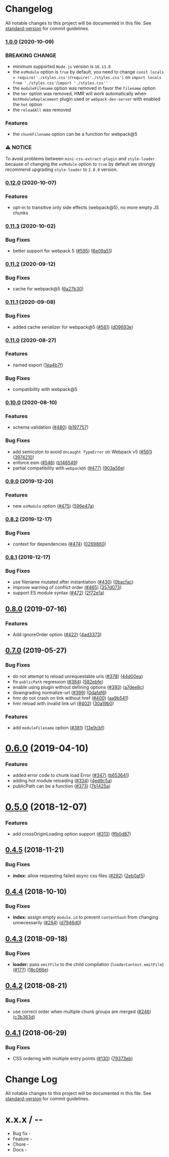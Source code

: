 # Changelog

All notable changes to this project will be documented in this file. See [standard-version](https://github.com/conventional-changelog/standard-version) for commit guidelines.

### [1.0.0](https://github.com/webpack-contrib/mini-css-extract-plugin/compare/v0.12.0...v1.0.0) (2020-10-09)

### BREAKING CHANGE

* minimum supported `Node.js` version is `10.13.0`
* the `esModule` option is `true` by default, you need to change `const locals = require('./styles.css')`/`require('./styles.css')` on `import locals from './styles.css'`/`import './styles.css''`
* the `moduleFilename` option was removed in favor the `filename` option
* the `hmr` option was removed, HMR will work automatically when `HotModuleReplacement` plugin used or `webpack-dev-server` with enabled the `hot` option
* the `reloadAll` was removed

### Features

- the `chunkFilename` option can be a function for webpack@5

### ⚠ NOTICE

To avoid problems between `mini-css-extract-plugin` and `style-loader` because of changing the `esModule` option to `true` by default we strongly recommend upgrading `style-loader` to `2.0.0` version.

### [0.12.0](https://github.com/webpack-contrib/mini-css-extract-plugin/compare/v0.11.3...v0.12.0) (2020-10-07)


### Features

* opt-in to transitive only side effects (webpack@5), no more empty JS chunks

### [0.11.3](https://github.com/webpack-contrib/mini-css-extract-plugin/compare/v0.11.2...v0.11.3) (2020-10-02)


### Bug Fixes

* better support for webpack 5 ([#595](https://github.com/webpack-contrib/mini-css-extract-plugin/issues/595)) ([6e09a51](https://github.com/webpack-contrib/mini-css-extract-plugin/commit/6e09a51954aee1c8db904747e0b9bc42d14e7b47))

### [0.11.2](https://github.com/webpack-contrib/mini-css-extract-plugin/compare/v0.11.1...v0.11.2) (2020-09-12)


### Bug Fixes

* cache for webpack@5 ([6a27b30](https://github.com/webpack-contrib/mini-css-extract-plugin/commit/6a27b30fea43d2d179d7df5deb260887d6b45ccc))

### [0.11.1](https://github.com/webpack-contrib/mini-css-extract-plugin/compare/v0.11.0...v0.11.1) (2020-09-08)


### Bug Fixes

* added cache serializer for webpack@5 ([#581](https://github.com/webpack-contrib/mini-css-extract-plugin/issues/581)) ([d09693e](https://github.com/webpack-contrib/mini-css-extract-plugin/commit/d09693e7d50858c319a804736cf9609479140ad8))

### [0.11.0](https://github.com/webpack-contrib/mini-css-extract-plugin/compare/v0.10.0...v0.11.0) (2020-08-27)


### Features

* named export ([1ea4b7f](https://github.com/webpack-contrib/mini-css-extract-plugin/commit/1ea4b7fe8305fcca7915d5c1dccd6041bab2c053))


### Bug Fixes

* compatibility with webpack@5

### [0.10.0](https://github.com/webpack-contrib/mini-css-extract-plugin/compare/v0.9.0...v0.10.0) (2020-08-10)


### Features

* schema validation ([#480](https://github.com/webpack-contrib/mini-css-extract-plugin/issues/480)) ([b197757](https://github.com/webpack-contrib/mini-css-extract-plugin/commit/b197757e26af717a302485293a2b95bc0eb6cf71))

### Bug Fixes

* add semicolon to avoid `Uncaught TypeError` on Webpack v5 ([#561](https://github.com/webpack-contrib/mini-css-extract-plugin/issues/561)) ([3974210](https://github.com/webpack-contrib/mini-css-extract-plugin/commit/3974210ec820f47cf717cd0829d4e4e3879a518a))
* enforce esm ([#546](https://github.com/webpack-contrib/mini-css-extract-plugin/issues/546)) ([b146549](https://github.com/webpack-contrib/mini-css-extract-plugin/commit/b1465491b1706e0f450cf69df4cf8176799907d1))
* partial compatibility with `webpack@5` ([#477](https://github.com/webpack-contrib/mini-css-extract-plugin/issues/477)) ([903a56e](https://github.com/webpack-contrib/mini-css-extract-plugin/commit/903a56ea3fa08e173cd548d23089d0cee25bafea))

### [0.9.0](https://github.com/webpack-contrib/mini-css-extract-plugin/compare/v0.8.2...v0.9.0) (2019-12-20)


### Features

* new `esModule` option ([#475](https://github.com/webpack-contrib/mini-css-extract-plugin/issues/475)) ([596e47a](https://github.com/webpack-contrib/mini-css-extract-plugin/commit/596e47a8aead53f9cc0e2b1e09a2c20e455e45c1))

### [0.8.2](https://github.com/webpack-contrib/mini-css-extract-plugin/compare/v0.8.1...v0.8.2) (2019-12-17)


### Bug Fixes

* context for dependencies ([#474](https://github.com/webpack-contrib/mini-css-extract-plugin/issues/474)) ([0269860](https://github.com/webpack-contrib/mini-css-extract-plugin/commit/0269860adb0eaad477901188eea66693fedf7769))

### [0.8.1](https://github.com/webpack-contrib/mini-css-extract-plugin/compare/v0.8.0...v0.8.1) (2019-12-17)


### Bug Fixes

* use filename mutated after instantiation ([#430](https://github.com/webpack-contrib/mini-css-extract-plugin/issues/430)) ([0bacfac](https://github.com/webpack-contrib/mini-css-extract-plugin/commit/0bacfac7ef4a06b4810fbc140875f7a038caa5bc))
* improve warning of conflict order ([#465](https://github.com/webpack-contrib/mini-css-extract-plugin/issues/465)) ([357d073](https://github.com/webpack-contrib/mini-css-extract-plugin/commit/357d073bf0259f2c44e613ad4dfcbcc8354e4be3))
* support ES module syntax ([#472](https://github.com/webpack-contrib/mini-css-extract-plugin/issues/472)) ([2f72e1a](https://github.com/webpack-contrib/mini-css-extract-plugin/commit/2f72e1aa267de23f121441714e88406f579e77b2))

## [0.8.0](https://github.com/webpack-contrib/mini-css-extract-plugin/compare/v0.7.0...v0.8.0) (2019-07-16)


### Features

* Add ignoreOrder option ([#422](https://github.com/webpack-contrib/mini-css-extract-plugin/issues/422)) ([4ad3373](https://github.com/webpack-contrib/mini-css-extract-plugin/commit/4ad3373))



## [0.7.0](https://github.com/webpack-contrib/mini-css-extract-plugin/compare/v0.6.0...v0.7.0) (2019-05-27)


### Bug Fixes

* do not attempt to reload unrequestable urls ([#378](https://github.com/webpack-contrib/mini-css-extract-plugin/issues/378)) ([44d00ea](https://github.com/webpack-contrib/mini-css-extract-plugin/commit/44d00ea))
* fix `publicPath` regression ([#384](https://github.com/webpack-contrib/mini-css-extract-plugin/issues/384)) ([582ebfe](https://github.com/webpack-contrib/mini-css-extract-plugin/commit/582ebfe))
* enable using plugin without defining options ([#393](https://github.com/webpack-contrib/mini-css-extract-plugin/issues/393)) ([a7dee8c](https://github.com/webpack-contrib/mini-css-extract-plugin/commit/a7dee8c))
* downgrading normalize-url ([#399](https://github.com/webpack-contrib/mini-css-extract-plugin/issues/399)) ([0dafaf6](https://github.com/webpack-contrib/mini-css-extract-plugin/commit/0dafaf6))
* hmr do not crash on link without href ([#400](https://github.com/webpack-contrib/mini-css-extract-plugin/issues/400)) ([aa9b541](https://github.com/webpack-contrib/mini-css-extract-plugin/commit/aa9b541))
* hmr reload with invalid link url ([#402](https://github.com/webpack-contrib/mini-css-extract-plugin/issues/402)) ([30a19b0](https://github.com/webpack-contrib/mini-css-extract-plugin/commit/30a19b0))


### Features

* add `moduleFilename` option ([#381](https://github.com/webpack-contrib/mini-css-extract-plugin/issues/381)) ([13e9cbf](https://github.com/webpack-contrib/mini-css-extract-plugin/commit/13e9cbf))



<a name="0.6.0"></a>
# [0.6.0](https://github.com/webpack-contrib/mini-css-extract-plugin/compare/v0.5.0...v0.6.0) (2019-04-10)


### Features

* added error code to chunk load Error ([#347](https://github.com/webpack-contrib/mini-css-extract-plugin/issues/347)) ([b653641](https://github.com/webpack-contrib/mini-css-extract-plugin/commit/b653641))
* adding hot module reloading ([#334](https://github.com/webpack-contrib/mini-css-extract-plugin/issues/334)) ([4ed9c5a](https://github.com/webpack-contrib/mini-css-extract-plugin/commit/4ed9c5a))
* publicPath can be a function ([#373](https://github.com/webpack-contrib/mini-css-extract-plugin/issues/373)) ([7b1425a](https://github.com/webpack-contrib/mini-css-extract-plugin/commit/7b1425a))



<a name="0.5.0"></a>
# [0.5.0](https://github.com/webpack-contrib/mini-css-extract-plugin/compare/v0.4.5...v0.5.0) (2018-12-07)


### Features

* add crossOriginLoading option support ([#313](https://github.com/webpack-contrib/mini-css-extract-plugin/issues/313)) ([ffb0d87](https://github.com/webpack-contrib/mini-css-extract-plugin/commit/ffb0d87))



<a name="0.4.5"></a>
## [0.4.5](https://github.com/webpack-contrib/mini-css-extract-plugin/compare/v0.4.4...v0.4.5) (2018-11-21)


### Bug Fixes

* **index:** allow requesting failed async css files ([#292](https://github.com/webpack-contrib/mini-css-extract-plugin/issues/292)) ([2eb0af5](https://github.com/webpack-contrib/mini-css-extract-plugin/commit/2eb0af5))



<a name="0.4.4"></a>
## [0.4.4](https://github.com/webpack-contrib/mini-css-extract-plugin/compare/v0.4.3...v0.4.4) (2018-10-10)


### Bug Fixes

* **index:** assign empty `module.id` to prevent `contenthash` from changing unnecessarily ([#284](https://github.com/webpack-contrib/mini-css-extract-plugin/issues/284)) ([d7946d0](https://github.com/webpack-contrib/mini-css-extract-plugin/commit/d7946d0))



<a name="0.4.3"></a>
## [0.4.3](https://github.com/webpack-contrib/mini-css-extract-plugin/compare/v0.4.2...v0.4.3) (2018-09-18)


### Bug Fixes

* **loader:** pass `emitFile` to the child compilation (`loaderContext.emitFile`) ([#177](https://github.com/webpack-contrib/mini-css-extract-plugin/issues/177)) ([18c066e](https://github.com/webpack-contrib/mini-css-extract-plugin/commit/18c066e))



<a name="0.4.2"></a>
## [0.4.2](https://github.com/webpack-contrib/mini-css-extract-plugin/compare/v0.4.0...v0.4.2) (2018-08-21)


### Bug Fixes

* use correct order when multiple chunk groups are merged ([#246](https://github.com/webpack-contrib/mini-css-extract-plugin/issues/246)) ([c3b363d](https://github.com/webpack-contrib/mini-css-extract-plugin/commit/c3b363d))



<a name="0.4.1"></a>
## [0.4.1](https://github.com/webpack-contrib/mini-css-extract-plugin/compare/v0.4.0...v0.4.1) (2018-06-29)


### Bug Fixes

* CSS ordering with multiple entry points ([#130](https://github.com/webpack-contrib/mini-css-extract-plugin/issues/130)) ([79373eb](https://github.com/webpack-contrib/mini-css-extract-plugin/commit/79373eb))



# Change Log

All notable changes to this project will be documented in this file. See [standard-version](https://github.com/conventional-changelog/standard-version) for commit guidelines.

x.x.x / <year>-<month>-<day>
==================

  * Bug fix -
  * Feature -
  * Chore -
  * Docs -
